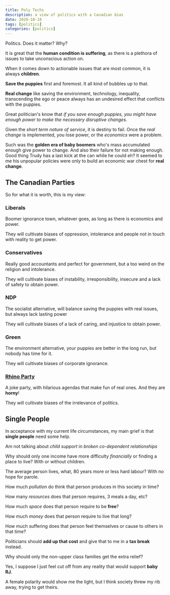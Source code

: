 ```yaml
---
title: Poly Techs
description: a view of politics with a Canadian bias
date: 2020-10-18
tags: [politics]
categories: [politics]
---
```


Politics.  Does it matter?  Why?

It is great that the **human condition is suffering**, as there is a plethora of issues to take unconscious action on.

When it comes down to actionable issues that are most common, it is always **children**.

**Save the puppies** first and foremost.  It all kind of bubbles up to that.

**Real change** like saving the environment, technology, inequality, transcending the ego or peace always has an undesired effect that conflicts with the puppies.

Great politician's know that *if you save enough puppies, you might have enough power to make the necessary disruptive changes*.

Given the *short term nature of service*, it is destiny to fail. Once the *real change* is implemented, you lose power, or the *economics* were a problem.

Such was the **golden era of baby boomers** who's mass accumulated enough give power to change.  And also their failure for not making enough.  Good thing Trudy has a last kick at the can while he could eh?  It seemed to me his unpopular policies were only to build an economic war chest for **real change**.

## The Canadian Parties

So for what it is worth, this is my view:

### Liberals

Boomer ignorance town, whatever goes, as long as there is economics and power.

They will cultivate biases of oppression, intolerance and people not in touch with reality to get power.

### Conservatives

Really good accountants and perfect for government, but a too weird on the religion and intolerance.

They will cultivate biases of instability, irresponsibility, insecure and a lack of safety to obtain power.

### NDP

The socialist alternative, will balance saving the puppies with real issues, but always lack lasting power

They will cultivate biases of a lack of caring, and injustice to obtain power.

### Green

The environment alternative, your puppies are better in the long run, but nobody has time for it.

They will cultivate biases of corporate ignorance.


### [Rhino Party](https://www.partyrhino.ca/en/)

A joke party, with hilarious agendas that make fun of real ones. And they are **horny**!

They will cultivate biases of the irrelevance of politics.


## Single People

In acceptance with my current life circumstances, my main grief is that **single people** need some help.  

Am not talking about *child support* in *broken co-dependent relationships*

Why should only one income have more difficulty *financially* or finding a place to live? With or without children.

The average person lives, what, 80 years more or less hard labour?  With no hope for parole.

How much *pollution* do think that person produces in this society in time?

How many *resources* does that person requires, 3 meals a day, etc?

How much *space* does that person require to be **free**?

How much *money* does that person require to live that long?

How much suffering does that person feel themselves or cause to others in that time?

Politicians should **add up that cost** and give that to me in a **tax break** instead.  

Why should only the non-upper class families get the extra relief?

Yes, I suppose I just feel cut off from any reality that would support **baby RJ**.

A female polarity would show me the light, but I think society threw my rib away, trying to get theirs.


